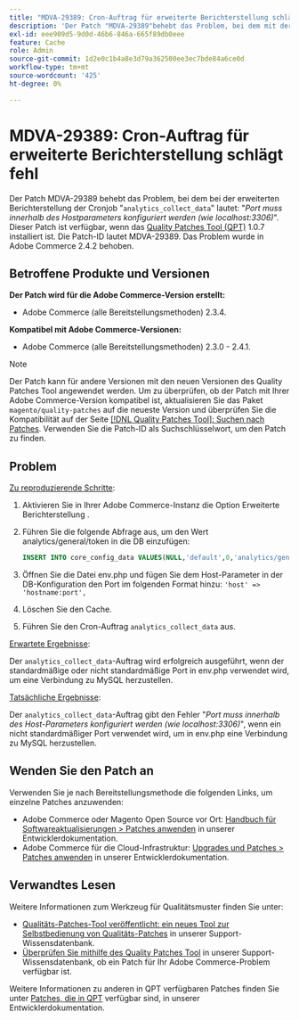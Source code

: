 ```yaml
---
title: "MDVA-29389: Cron-Auftrag für erweiterte Berichterstellung schlägt fehl"
description: 'Der Patch "MDVA-29389"behebt das Problem, bei dem mit der erweiterten Berichterstellung der Cronjob "analytics_collect_data"Folgendes besagt: "Port muss innerhalb des Hostparameters konfiguriert werden (wie localhost:3306)*". Dieser Patch ist verfügbar, wenn das [Quality Patches Tool (QPT)](/help/announcements/adobe-commerce-announcements/magento-quality-patches-released-new-tool-to-self-serve-quality-patches.md) 1.0.7 installiert ist. Die Patch-ID lautet MDVA-29389. Das Problem wurde in Adobe Commerce 2.4.2 behoben."'
exl-id: eee909d5-9d0d-46b6-846a-665f89db0eee
feature: Cache
role: Admin
source-git-commit: 1d2e0c1b4a8e3d79a362500ee3ec7bde84a6ce0d
workflow-type: tm+mt
source-wordcount: '425'
ht-degree: 0%

---
```


# MDVA-29389: Cron-Auftrag für erweiterte Berichterstellung schlägt fehl

Der Patch MDVA-29389 behebt das Problem, bei dem bei der erweiterten Berichterstellung der Cronjob &quot;`analytics_collect_data`&quot; lautet: &quot;*Port muss innerhalb des Hostparameters konfiguriert werden (wie localhost:3306)*&quot;. Dieser Patch ist verfügbar, wenn das [Quality Patches Tool (QPT)](/help/announcements/adobe-commerce-announcements/magento-quality-patches-released-new-tool-to-self-serve-quality-patches.md) 1.0.7 installiert ist. Die Patch-ID lautet MDVA-29389. Das Problem wurde in Adobe Commerce 2.4.2 behoben.

## Betroffene Produkte und Versionen

**Der Patch wird für die Adobe Commerce-Version erstellt:**

* Adobe Commerce (alle Bereitstellungsmethoden) 2.3.4.

**Kompatibel mit Adobe Commerce-Versionen:**

* Adobe Commerce (alle Bereitstellungsmethoden) 2.3.0 - 2.4.1.

>[!NOTE]
>
>Der Patch kann für andere Versionen mit den neuen Versionen des Quality Patches Tool angewendet werden. Um zu überprüfen, ob der Patch mit Ihrer Adobe Commerce-Version kompatibel ist, aktualisieren Sie das Paket `magento/quality-patches` auf die neueste Version und überprüfen Sie die Kompatibilität auf der Seite [[!DNL Quality Patches Tool]: Suchen nach Patches](https://devdocs.magento.com/quality-patches/tool.html#patch-grid). Verwenden Sie die Patch-ID als Suchschlüsselwort, um den Patch zu finden.

## Problem

<u>Zu reproduzierende Schritte</u>:

1. Aktivieren Sie in Ihrer Adobe Commerce-Instanz die Option Erweiterte Berichterstellung .
1. Führen Sie die folgende Abfrage aus, um den Wert analytics/general/token in die DB einzufügen:

   ```sql
   INSERT INTO core_config_data VALUES(NULL,'default',0,'analytics/general/token','ABCDE',now());
   ```

1. Öffnen Sie die Datei env.php und fügen Sie dem Host-Parameter in der DB-Konfiguration den Port im folgenden Format hinzu: `'host' => 'hostname:port',`
1. Löschen Sie den Cache.
1. Führen Sie den Cron-Auftrag `analytics_collect_data` aus.

<u>Erwartete Ergebnisse</u>:

Der `analytics_collect_data`-Auftrag wird erfolgreich ausgeführt, wenn der standardmäßige oder nicht standardmäßige Port in env.php verwendet wird, um eine Verbindung zu MySQL herzustellen.

<u>Tatsächliche Ergebnisse</u>:

Der `analytics_collect_data`-Auftrag gibt den Fehler &quot;*Port muss innerhalb des Host-Parameters konfiguriert werden (wie localhost:3306)*&quot;, wenn ein nicht standardmäßiger Port verwendet wird, um in env.php eine Verbindung zu MySQL herzustellen.

## Wenden Sie den Patch an

Verwenden Sie je nach Bereitstellungsmethode die folgenden Links, um einzelne Patches anzuwenden:

* Adobe Commerce oder Magento Open Source vor Ort: [Handbuch für Softwareaktualisierungen > Patches anwenden](https://devdocs.magento.com/guides/v2.4/comp-mgr/patching/mqp.html) in unserer Entwicklerdokumentation.
* Adobe Commerce für die Cloud-Infrastruktur: [Upgrades und Patches > Patches anwenden](https://devdocs.magento.com/cloud/project/project-patch.html) in unserer Entwicklerdokumentation.

## Verwandtes Lesen

Weitere Informationen zum Werkzeug für Qualitätsmuster finden Sie unter:

* [Qualitäts-Patches-Tool veröffentlicht: ein neues Tool zur Selbstbedienung von Qualitäts-Patches](/help/announcements/adobe-commerce-announcements/magento-quality-patches-released-new-tool-to-self-serve-quality-patches.md) in unserer Support-Wissensdatenbank.
* [Überprüfen Sie mithilfe des Quality Patches Tool](/help/support-tools/patches-available-in-qpt-tool/check-patch-for-magento-issue-with-magento-quality-patches.md) in unserer Support-Wissensdatenbank, ob ein Patch für Ihr Adobe Commerce-Problem verfügbar ist.

Weitere Informationen zu anderen in QPT verfügbaren Patches finden Sie unter [Patches, die in QPT](https://devdocs.magento.com/quality-patches/tool.html#patch-grid) verfügbar sind, in unserer Entwicklerdokumentation.
